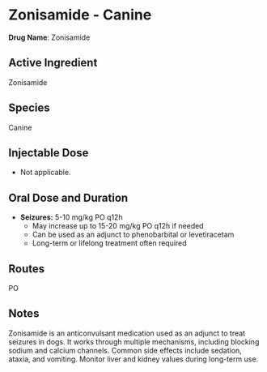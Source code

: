 #   Zonisamide - Canine

**Drug Name**: Zonisamide

##   Active Ingredient

Zonisamide

##   Species

Canine

##   Injectable Dose

* Not applicable.

##   Oral Dose and Duration

* **Seizures:** 5-10 mg/kg PO q12h
    * May increase up to 15-20 mg/kg PO q12h if needed
    * Can be used as an adjunct to phenobarbital or levetiracetam
    * Long-term or lifelong treatment often required

##   Routes

PO

##   Notes

Zonisamide is an anticonvulsant medication used as an adjunct to treat seizures in dogs. It works through multiple mechanisms, including blocking sodium and calcium channels. Common side effects include sedation, ataxia, and vomiting. Monitor liver and kidney values during long-term use.